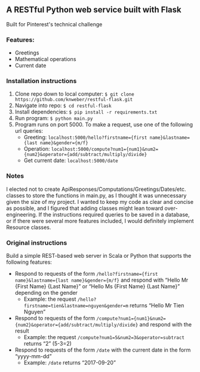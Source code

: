 ## A RESTful Python web service built with Flask
Built for Pinterest's technical challenge

### Features:
  - Greetings
  - Mathematical operations
  - Current date
  
### Installation instructions
  1. Clone repo down to local computer: ```$ git clone https://github.com/knweber/restful-flask.git```
  2. Navigate into repo: ```$ cd restful-flask```
  3. Install dependencies: ```$ pip install -r requirements.txt```
  3. Run program: ```$ python main.py```
  4. Program runs on port 5000. To make a request, use one of the following url queries:
      - Greeting: ```localhost:5000/hello?firstname={first name}&lastname={last name}&gender={m/f}```
      - Operation: ```localhost:5000/compute?num1={num1}&num2={num2}&operator={add/subtract/multiply/divide}```
      - Get current date: ```localhost:5000/date```

### Notes

I elected not to create ApiResponses/Computations/Greetings/Dates/etc. classes to store the functions in main.py, as I thought it was unnecessary given the size of my project. I wanted to keep my code as clear and concise as possible, and I figured that adding classes might lean toward over-engineering. If the instructions required queries to be saved in a database, or if there were several more features included, I would definitely implement Resource classes.

### Original instructions

Build a simple REST-based web server in Scala or Python that supports the following features:
  - Respond to requests of the form ```/hello?firstname={first name}&lastname={last name}&gender={m/f}``` and respond with “Hello Mr {First Name} {Last Name}” or “Hello Ms {First Name} {Last Name}” depending on the gender
    - Example: the request ```/hello?firstname=tien&lastname=nguyen&gender=m``` returns “Hello Mr Tien Nguyen”
  - Respond to requests of the form ```/compute?num1={num1}&num2={num2}&operator={add/subtract/multiply/divide}``` and respond with the result
    - Example: the request ```/compute?num1=5&num2=3&operator=subtract``` returns “2” (5-3=2)
  - Respond to requests of the form ``/date`` with the current date in the form “yyyy-mm-dd”
    - Example: ``/date`` returns “2017-09-20”
